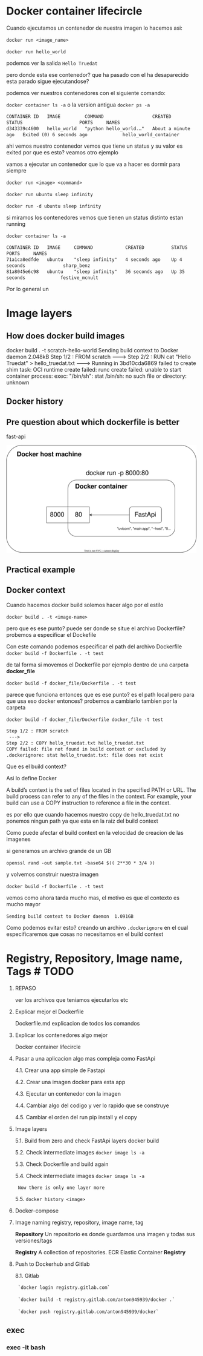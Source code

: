 # Docker container lifecircle

Cuando ejecutamos un contenedor de nuestra imagen lo hacemos asi:

`docker run <image_name>`

`docker run hello_world`

podemos ver la salida `Hello Truedat`

pero donde esta ese contenedor? que ha pasado con el ha desaparecido esta parado sigue ejecutandose?

podemos ver nuestros contenedores con el siguiente comando:

`docker container ls -a` o la version antigua `docker ps -a`


```
CONTAINER ID   IMAGE         COMMAND                  CREATED              STATUS                     PORTS     NAMES
d343339c4600   hello_world   "python hello_world.…"   About a minute ago   Exited (0) 6 seconds ago             hello_world_container
```

ahi vemos nuestro contenedor vemos que tiene un status y su valor es exited por que es esto? veamos otro ejemplo

vamos a ejecutar un contenedor que lo que va a hacer es dormir para siempre

`docker run <image> <command>`

`docker run ubuntu sleep infinity`

`docker run -d ubuntu sleep infinity`

si miramos los contenedores vemos que tienen un status distinto estan running

`docker container ls -a` 

```
CONTAINER ID   IMAGE     COMMAND            CREATED          STATUS          PORTS     NAMES
71a1ca8edfde   ubuntu    "sleep infinity"   4 seconds ago    Up 4 seconds              sharp_benz
81a8045e6c98   ubuntu    "sleep infinity"   36 seconds ago   Up 35 seconds             festive_mcnult
```

Por lo general un 

# Image layers
## How does docker build images
docker build . -t scratch-hello-world
Sending build context to Docker daemon  2.048kB
Step 1/2 : FROM scratch
 ---> 
Step 2/2 : RUN cat "Hello Truedat" > hello_truedat.txt
 ---> Running in 3bd10cda6869
failed to create shim task: OCI runtime create failed: runc create failed: unable to start container process: exec: "/bin/sh": stat /bin/sh: no such file or directory: unknown
## Docker history
## Pre question about which dockerfile is better
fast-api

![plot](./resources/docker_ports.svg)



## Practical example
## Docker context

Cuando hacemos docker build solemos hacer algo por el estilo

`docker build . -t <image-name>`

pero que es ese punto? puede ser donde se situe el archivo Dockerfile? probemos a especificar el Dockefile

Con este comando podemos especificar el path del archivo Dockerfile
`docker build -f Dockerfile . -t test`

de tal forma si movemos el Dockerfile por ejemplo dentro de una carpeta **docker_file**

`docker build -f docker_file/Dockerfile . -t test`

parece que funciona entonces que es ese punto? es el path local pero para que usa eso docker entonces? probemos a cambiarlo tambien por la carpeta

`docker build -f docker_file/Dockerfile docker_file -t test`

```
Step 1/2 : FROM scratch
 ---> 
Step 2/2 : COPY hello_truedat.txt hello_truedat.txt
COPY failed: file not found in build context or excluded by .dockerignore: stat hello_truedat.txt: file does not exist
```

Que es el build context?

Asi lo define Docker

A build’s context is the set of files located in the specified PATH or URL. The build process can refer to any of the files in the context. For example, your build can use a COPY instruction to reference a file in the context.

es por ello que cuando hacemos nuestro copy de hello_truedat.txt no ponemos ningun path ya que esta en la raiz del build context

Como puede afectar el build context en la velocidad de creacion de las imagenes

si generamos un archivo grande de un GB

`openssl rand -out sample.txt -base64 $(( 2**30 * 3/4 ))`

y volvemos construir nuestra imagen

`docker build -f Dockerfile . -t test`

vemos como ahora tarda mucho mas, el motivo es que el contexto es mucho mayor

`Sending build context to Docker daemon  1.091GB`

Como podemos evitar esto? creando un archivo `.dockerignore` en el cual especificaremos que cosas no necesitamos en el build context

# Registry, Repository, Image name, Tags # TODO


1. REPASO

    ver los archivos que teniamos ejecutarlos etc

2. Explicar mejor el Dockerfile

    Dockerfile.md explicacion de todos los comandos

3. Explicar los contenedores algo mejor

    Docker container lifecircle

4. Pasar a una aplicacion algo mas compleja como FastApi

    4.1. Crear una app simple de Fastapi

    4.2. Crear una imagen docker para esta app

    4.3. Ejecutar un contenedor con la imagen

    4.4. Cambiar algo del codigo y ver lo rapido que se construye

    4.5. Cambiar el orden del run pip install y el copy

5. Image layers 

    5.1. Build from zero and check FastApi layers docker build

    5.2. Check intermediate images `docker image ls -a`
    
    5.3. Check Dockerfile and build again
    
    5.4. Check intermediate images `docker image ls -a`
    
        Now there is only one layer more

    5.5. `docker history <image>`

6. Docker-compose

7. Image naming registry, repository, image name, tag

    **Repository** Un repositorio es donde guardamos una imagen y todas sus versiones/tags

    **Registry**  A collection of repositories. ECR Elastic Container **Registry**

8. Push to Dockerhub and Gitlab

    8.1. Gitlab


        `docker login registry.gitlab.com`

        `docker build -t registry.gitlab.com/anton945939/docker .`

        `docker push registry.gitlab.com/anton945939/docker`
## exec
### exec -it bash